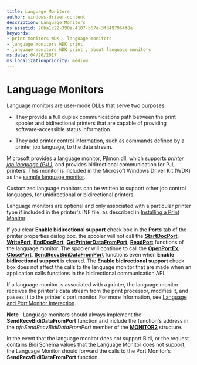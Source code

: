 ```yaml
---
title: Language Monitors
author: windows-driver-content
description: Language Monitors
ms.assetid: 26ba1c22-390a-4187-b67a-3f3497964f8e
keywords:
- print monitors WDK , language monitors
- language monitors WDK print
- language monitors WDK print , about language monitors
ms.date: 04/20/2017
ms.localizationpriority: medium
---
```


# Language Monitors





Language monitors are user-mode DLLs that serve two purposes:

-   They provide a full duplex communications path between the print spooler and bidirectional printers that are capable of providing software-accessible status information.

-   They add printer control information, such as commands defined by a printer job language, to the data stream.

Microsoft provides a language monitor, Pjlmon.dll, which supports [*printer job language (PJL)*](https://msdn.microsoft.com/library/windows/hardware/ff556325#wdkgloss-printer-job-language--pjl-), and provides bidirectional communication for PJL printers. This monitor is included in the Microsoft Windows Driver Kit (WDK) as the [sample language monitor](sample-language-monitor.md).

Customized language monitors can be written to support other job control languages, for unidirectional or bidirectional printers.

Language monitors are optional and only associated with a particular printer type if included in the printer's INF file, as described in [Installing a Print Monitor](installing-a-print-monitor.md).

If you clear **Enable bidirectional support** check box in the **Ports** tab of the printer properties dialog box, the spooler will not call the [**StartDocPort**](https://msdn.microsoft.com/library/windows/hardware/ff562710), [**WritePort**](https://msdn.microsoft.com/library/windows/hardware/ff563792), [**EndDocPort**](https://msdn.microsoft.com/library/windows/hardware/ff548742), [**GetPrinterDataFromPort**](https://msdn.microsoft.com/library/windows/hardware/ff550506), [**ReadPort**](https://msdn.microsoft.com/library/windows/hardware/ff561909) functions of the language monitor. The spooler will continue to call the [**OpenPortEx**](https://msdn.microsoft.com/library/windows/hardware/ff559596), [**ClosePort**](https://msdn.microsoft.com/library/windows/hardware/ff545975), [**SendRecvBidiDataFromPort**](https://msdn.microsoft.com/library/windows/hardware/ff562071) functions even when **Enable bidirectional support** is cleared. The **Enable bidirectional support** check box does not affect the calls to the language monitor that are made when an application calls functions in the bidirectional communication API.

If a language monitor is associated with a printer, the language monitor receives the printer's data stream from the print processor, modifies it, and passes it to the printer's port monitor. For more information, see [Language and Port Monitor Interaction](language-and-port-monitor-interaction.md).

**Note**  
Language monitors should always implement the **SendRecvBidiDataFromPort** function and include the function's address in the *pfnSendRecvBidiDataFromPort* member of the [**MONITOR2**](https://msdn.microsoft.com/library/windows/hardware/ff557532) structure.

In the event that the language monitor does not support Bidi, or the request contains Bidi Schema values that the Language Monitor does not support, the Language Monitor should forward the calls to the Port Monitor's **SendRecvBidiDataFromPort** function.

 

 

 




